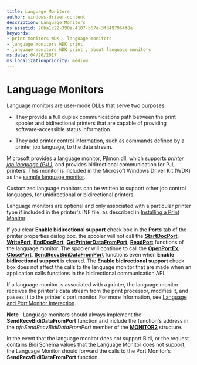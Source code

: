 ```yaml
---
title: Language Monitors
author: windows-driver-content
description: Language Monitors
ms.assetid: 26ba1c22-390a-4187-b67a-3f3497964f8e
keywords:
- print monitors WDK , language monitors
- language monitors WDK print
- language monitors WDK print , about language monitors
ms.date: 04/20/2017
ms.localizationpriority: medium
---
```


# Language Monitors





Language monitors are user-mode DLLs that serve two purposes:

-   They provide a full duplex communications path between the print spooler and bidirectional printers that are capable of providing software-accessible status information.

-   They add printer control information, such as commands defined by a printer job language, to the data stream.

Microsoft provides a language monitor, Pjlmon.dll, which supports [*printer job language (PJL)*](https://msdn.microsoft.com/library/windows/hardware/ff556325#wdkgloss-printer-job-language--pjl-), and provides bidirectional communication for PJL printers. This monitor is included in the Microsoft Windows Driver Kit (WDK) as the [sample language monitor](sample-language-monitor.md).

Customized language monitors can be written to support other job control languages, for unidirectional or bidirectional printers.

Language monitors are optional and only associated with a particular printer type if included in the printer's INF file, as described in [Installing a Print Monitor](installing-a-print-monitor.md).

If you clear **Enable bidirectional support** check box in the **Ports** tab of the printer properties dialog box, the spooler will not call the [**StartDocPort**](https://msdn.microsoft.com/library/windows/hardware/ff562710), [**WritePort**](https://msdn.microsoft.com/library/windows/hardware/ff563792), [**EndDocPort**](https://msdn.microsoft.com/library/windows/hardware/ff548742), [**GetPrinterDataFromPort**](https://msdn.microsoft.com/library/windows/hardware/ff550506), [**ReadPort**](https://msdn.microsoft.com/library/windows/hardware/ff561909) functions of the language monitor. The spooler will continue to call the [**OpenPortEx**](https://msdn.microsoft.com/library/windows/hardware/ff559596), [**ClosePort**](https://msdn.microsoft.com/library/windows/hardware/ff545975), [**SendRecvBidiDataFromPort**](https://msdn.microsoft.com/library/windows/hardware/ff562071) functions even when **Enable bidirectional support** is cleared. The **Enable bidirectional support** check box does not affect the calls to the language monitor that are made when an application calls functions in the bidirectional communication API.

If a language monitor is associated with a printer, the language monitor receives the printer's data stream from the print processor, modifies it, and passes it to the printer's port monitor. For more information, see [Language and Port Monitor Interaction](language-and-port-monitor-interaction.md).

**Note**  
Language monitors should always implement the **SendRecvBidiDataFromPort** function and include the function's address in the *pfnSendRecvBidiDataFromPort* member of the [**MONITOR2**](https://msdn.microsoft.com/library/windows/hardware/ff557532) structure.

In the event that the language monitor does not support Bidi, or the request contains Bidi Schema values that the Language Monitor does not support, the Language Monitor should forward the calls to the Port Monitor's **SendRecvBidiDataFromPort** function.

 

 

 




